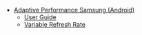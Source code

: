 * [Adaptive Performance Samsung (Android)](index)
    * [User Guide](user-guide.md)
    * [Variable Refresh Rate](vrr.md)
